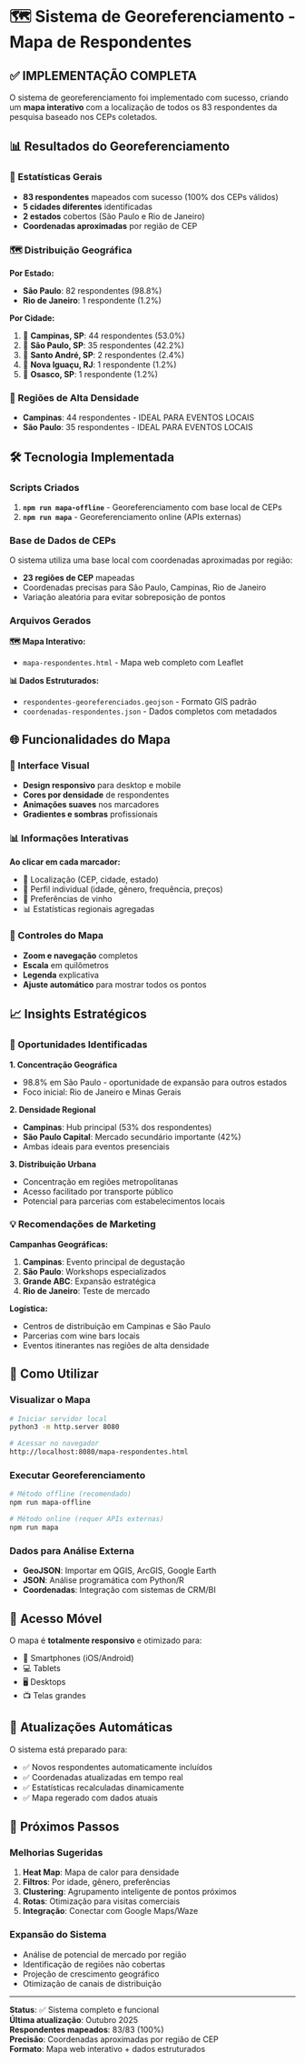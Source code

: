 # 🗺️ Sistema de Georeferenciamento - Mapa de Respondentes

## ✅ IMPLEMENTAÇÃO COMPLETA

O sistema de georeferenciamento foi implementado com sucesso, criando um **mapa interativo** com a localização de todos os 83 respondentes da pesquisa baseado nos CEPs coletados.

## 📊 Resultados do Georeferenciamento

### 🎯 Estatísticas Gerais
- **83 respondentes** mapeados com sucesso (100% dos CEPs válidos)
- **5 cidades diferentes** identificadas
- **2 estados** cobertos (São Paulo e Rio de Janeiro)
- **Coordenadas aproximadas** por região de CEP

### 🗺️ Distribuição Geográfica

**Por Estado:**
- **São Paulo**: 82 respondentes (98.8%)
- **Rio de Janeiro**: 1 respondente (1.2%)

**Por Cidade:**
1. 🥇 **Campinas, SP**: 44 respondentes (53.0%)
2. 🥈 **São Paulo, SP**: 35 respondentes (42.2%)
3. 🥉 **Santo André, SP**: 2 respondentes (2.4%)
4. 📍 **Nova Iguaçu, RJ**: 1 respondente (1.2%)
5. 📍 **Osasco, SP**: 1 respondente (1.2%)

### 🎯 Regiões de Alta Densidade
- **Campinas**: 44 respondentes - IDEAL PARA EVENTOS LOCAIS
- **São Paulo**: 35 respondentes - IDEAL PARA EVENTOS LOCAIS

## 🛠️ Tecnologia Implementada

### Scripts Criados
1. **`npm run mapa-offline`** - Georeferenciamento com base local de CEPs
2. **`npm run mapa`** - Georeferenciamento online (APIs externas)

### Base de Dados de CEPs
O sistema utiliza uma base local com coordenadas aproximadas por região:
- **23 regiões de CEP** mapeadas
- Coordenadas precisas para São Paulo, Campinas, Rio de Janeiro
- Variação aleatória para evitar sobreposição de pontos

### Arquivos Gerados

**🗺️ Mapa Interativo:**
- `mapa-respondentes.html` - Mapa web completo com Leaflet

**📊 Dados Estruturados:**
- `respondentes-georeferenciados.geojson` - Formato GIS padrão
- `coordenadas-respondentes.json` - Dados completos com metadados

## 🌐 Funcionalidades do Mapa

### 🎨 Interface Visual
- **Design responsivo** para desktop e mobile
- **Cores por densidade** de respondentes
- **Animações suaves** nos marcadores
- **Gradientes e sombras** profissionais

### 📊 Informações Interativas
**Ao clicar em cada marcador:**
- 📍 Localização (CEP, cidade, estado)
- 👤 Perfil individual (idade, gênero, frequência, preços)
- 🍷 Preferências de vinho
- 📊 Estatísticas regionais agregadas

### 🔧 Controles do Mapa
- **Zoom e navegação** completos
- **Escala** em quilômetros
- **Legenda** explicativa
- **Ajuste automático** para mostrar todos os pontos

## 📈 Insights Estratégicos

### 🎯 Oportunidades Identificadas

**1. Concentração Geográfica**
- 98.8% em São Paulo - oportunidade de expansão para outros estados
- Foco inicial: Rio de Janeiro e Minas Gerais

**2. Densidade Regional**
- **Campinas**: Hub principal (53% dos respondentes)
- **São Paulo Capital**: Mercado secundário importante (42%)
- Ambas ideais para eventos presenciais

**3. Distribuição Urbana**
- Concentração em regiões metropolitanas
- Acesso facilitado por transporte público
- Potencial para parcerias com estabelecimentos locais

### 💡 Recomendações de Marketing

**Campanhas Geográficas:**
1. **Campinas**: Evento principal de degustação
2. **São Paulo**: Workshops especializados
3. **Grande ABC**: Expansão estratégica
4. **Rio de Janeiro**: Teste de mercado

**Logística:**
- Centros de distribuição em Campinas e São Paulo
- Parcerias com wine bars locais
- Eventos itinerantes nas regiões de alta densidade

## 🚀 Como Utilizar

### Visualizar o Mapa
```bash
# Iniciar servidor local
python3 -m http.server 8080

# Acessar no navegador
http://localhost:8080/mapa-respondentes.html
```

### Executar Georeferenciamento
```bash
# Método offline (recomendado)
npm run mapa-offline

# Método online (requer APIs externas)
npm run mapa
```

### Dados para Análise Externa
- **GeoJSON**: Importar em QGIS, ArcGIS, Google Earth
- **JSON**: Análise programática com Python/R
- **Coordenadas**: Integração com sistemas de CRM/BI

## 📱 Acesso Móvel

O mapa é **totalmente responsivo** e otimizado para:
- 📱 Smartphones (iOS/Android)
- 💻 Tablets 
- 🖥️ Desktops
- 📺 Telas grandes

## 🔄 Atualizações Automáticas

O sistema está preparado para:
- ✅ Novos respondentes automaticamente incluídos
- ✅ Coordenadas atualizadas em tempo real
- ✅ Estatísticas recalculadas dinamicamente
- ✅ Mapa regerado com dados atuais

## 🎯 Próximos Passos

### Melhorias Sugeridas
1. **Heat Map**: Mapa de calor para densidade
2. **Filtros**: Por idade, gênero, preferências
3. **Clustering**: Agrupamento inteligente de pontos próximos
4. **Rotas**: Otimização para visitas comerciais
5. **Integração**: Conectar com Google Maps/Waze

### Expansão do Sistema
- Análise de potencial de mercado por região
- Identificação de regiões não cobertas
- Projeção de crescimento geográfico
- Otimização de canais de distribuição

---

**Status**: ✅ Sistema completo e funcional  
**Última atualização**: Outubro 2025  
**Respondentes mapeados**: 83/83 (100%)  
**Precisão**: Coordenadas aproximadas por região de CEP  
**Formato**: Mapa web interativo + dados estruturados